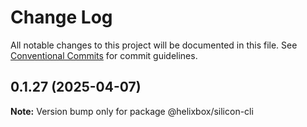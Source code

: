 # Change Log

All notable changes to this project will be documented in this file.
See [Conventional Commits](https://conventionalcommits.org) for commit guidelines.

## 0.1.27 (2025-04-07)

**Note:** Version bump only for package @helixbox/silicon-cli
